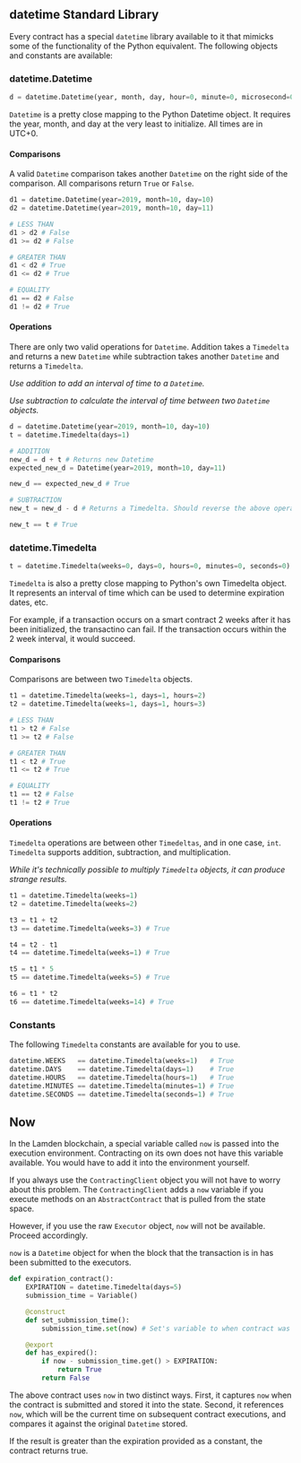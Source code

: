## datetime Standard Library

Every contract has a special `datetime` library available to it that mimicks some of the functionality of the Python equivalent. The following objects and constants are available:

### datetime.Datetime

```python
d = datetime.Datetime(year, month, day, hour=0, minute=0, microsecond=0)
```

`Datetime` is a pretty close mapping to the Python Datetime object. It requires the year, month, and day at the very least to initialize. All times are in UTC+0.

#### Comparisons

A valid `Datetime` comparison takes another `Datetime` on the right side of the comparison. All comparisons return `True` or `False`.

```python
d1 = datetime.Datetime(year=2019, month=10, day=10)
d2 = datetime.Datetime(year=2019, month=10, day=11)

# LESS THAN
d1 > d2 # False
d1 >= d2 # False

# GREATER THAN
d1 < d2 # True
d1 <= d2 # True

# EQUALITY
d1 == d2 # False
d1 != d2 # True
```

#### Operations

There are only two valid operations for `Datetime`. Addition takes a `Timedelta` and returns a new `Datetime` while subtraction takes another `Datetime` and returns a `Timedelta`.

_Use addition to add an interval of time to a `Datetime`._

_Use subtraction to calculate the interval of time between two `Datetime` objects._

```python
d = datetime.Datetime(year=2019, month=10, day=10)
t = datetime.Timedelta(days=1)

# ADDITION
new_d = d + t # Returns new Datetime
expected_new_d = Datetime(year=2019, month=10, day=11)

new_d == expected_new_d # True

# SUBTRACTION
new_t = new_d - d # Returns a Timedelta. Should reverse the above operation

new_t == t # True
```
### datetime.Timedelta

```python
t = datetime.Timedelta(weeks=0, days=0, hours=0, minutes=0, seconds=0)
```

`Timedelta` is also a pretty close mapping to Python's own Timedelta object. It represents an interval of time which can be used to determine expiration dates, etc.

For example, if a transaction occurs on a smart contract 2 weeks after it has been initialized, the transactino can fail. If the transaction occurs within the 2 week interval, it would succeed.

#### Comparisons

Comparisons are between two `Timedelta` objects.

```python
t1 = datetime.Timedelta(weeks=1, days=1, hours=2)
t2 = datetime.Timedelta(weeks=1, days=1, hours=3)

# LESS THAN
t1 > t2 # False
t1 >= t2 # False

# GREATER THAN
t1 < t2 # True
t1 <= t2 # True

# EQUALITY
t1 == t2 # False
t1 != t2 # True
```

#### Operations

`Timedelta` operations are between other `Timedeltas`, and in one case, `int`. `Timedelta` supports addition, subtraction, and multiplication.

_While it's technically possible to multiply `Timedelta` objects, it can produce strange results._

```python
t1 = datetime.Timedelta(weeks=1)
t2 = datetime.Timedelta(weeks=2)

t3 = t1 + t2
t3 == datetime.Timedelta(weeks=3) # True

t4 = t2 - t1
t4 == datetime.Timedelta(weeks=1) # True

t5 = t1 * 5
t5 == datetime.Timedelta(weeks=5) # True

t6 = t1 * t2
t6 == datetime.Timedelta(weeks=14) # True
```

### Constants

The following `Timedelta` constants are available for you to use.

```python
datetime.WEEKS   == datetime.Timedelta(weeks=1)   # True
datetime.DAYS    == datetime.Timedelta(days=1)    # True
datetime.HOURS   == datetime.Timedelta(hours=1)   # True
datetime.MINUTES == datetime.Timedelta(minutes=1) # True
datetime.SECONDS == datetime.Timedelta(seconds=1) # True
```

## Now
In the Lamden blockchain, a special variable called `now` is passed into the execution environment. Contracting on its own does not have this variable available. You would have to add it into the environment yourself.

If you always use the `ContractingClient` object you will not have to worry about this problem. The `ContractingClient` adds a `now` variable if you execute methods on an `AbstractContract` that is pulled from the state space.

However, if you use the raw `Executor` object, `now` will not be available. Proceed accordingly.

`now` is a `Datetime` object for when the block that the transaction is in has been submitted to the executors.

```python
def expiration_contract():
	EXPIRATION = datetime.Timedelta(days=5)
	submission_time = Variable()

	@construct
	def set_submission_time():
		submission_time.set(now) # Set's variable to when contract was submitted

	@export
	def has_expired():
		if now - submission_time.get() > EXPIRATION:
			return True
		return False
```

The above contract uses `now` in two distinct ways. First, it captures `now` when the contract is submitted and stored it into the state. Second, it references `now`, which will be the current time on subsequent contract executions, and compares it against the original `Datetime` stored.

If the result is greater than the expiration provided as a constant, the contract returns true.